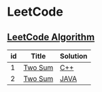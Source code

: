 # LeetCode
## [LeetCode Algorithm](https://leetcode.com/problemset/algorithms/)
| id | Title | Solution |
|----| ----- | -------- |
|1|[Two Sum](https://leetcode.com/problems/two-sum/) | [C++](./twoSum/twoSum.cpp)
|2|[Two Sum](https://leetcode.com/problems/add-two-numbers/) | [JAVA](./addTwoNumbers/AddTwoNumbers.java)
